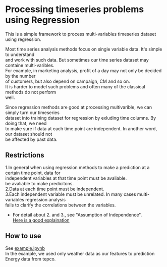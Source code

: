 # Processing timeseries problems using Regression
This is a simple framework to process multi-variables timeseries dataset using regression.<br>

Most time series analysis methods focus on single variable data. It's simple to understand<br>
and work with such data. But sometimes our time series dataset may containe multi-varibles.<br>
For example, in marketing analysis, profit of a day may not only be decided by the number<br>
of customers, but also depend on campaign, CM and so on.<br>
It is harder to model such problems and often many of the classical methods do not perform<br>
well.<br>

Since regression methods are good at processing multivarible, we can simply turn our timeseries<br>
dataset into training dataset for regression by exluding time columns. By doing that, we need<br>
to make sure if data at each time point are independent. In another word, our dataset should not<br>
be affected by past data.<br>

## Restrictions
1.In general when using regression methods to make a prediction at a certain time point, data for<br>
independent variables at that time point must be avaliable.<br>
be avaliable to make predicitons.<br>
2.Data at each time point must be independent.<br>
3.Each independent variable must be unrelated. In many cases multi-variables regression analysis<br>
fails to clarify the correlations between the variables.<br>
* For detail about 2. and 3., see "Assumption of Independence".<br>
[Here is a good explaination](http://www.statisticshowto.com/assumption-of-independence/)

## How to use
See [example.ipynb](https://github.com/george-j-zhu/timeseriesprocessing/blob/master/example.ipynb)<br>
In the example, we used only weather data as our features to prediction Energy data from tepco.
